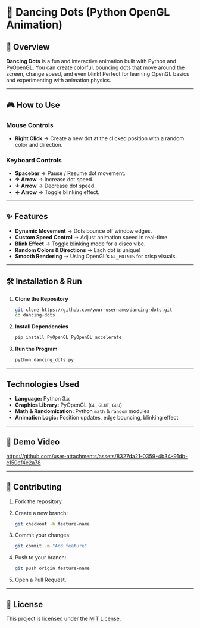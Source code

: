 # 🔵 Dancing Dots (Python OpenGL Animation)

## 📌 Overview

**Dancing Dots** is a fun and interactive animation built with Python and PyOpenGL. You can create colorful, bouncing dots that move around the screen, change speed, and even blink! Perfect for learning OpenGL basics and experimenting with animation physics.

---

## 🎮 How to Use

### Mouse Controls

* **Right Click** → Create a new dot at the clicked position with a random color and direction.

### Keyboard Controls

* **Spacebar** → Pause / Resume dot movement.
* **↑ Arrow** → Increase dot speed.
* **↓ Arrow** → Decrease dot speed.
* **← Arrow** → Toggle blinking effect.

---

## ✨ Features

* **Dynamic Movement** → Dots bounce off window edges.
* **Custom Speed Control** → Adjust animation speed in real-time.
* **Blink Effect** → Toggle blinking mode for a disco vibe.
* **Random Colors & Directions** → Each dot is unique!
* **Smooth Rendering** → Using OpenGL’s `GL_POINTS` for crisp visuals.

---

## 🛠 Installation & Run

1. **Clone the Repository**

   ```bash
   git clone https://github.com/your-username/dancing-dots.git
   cd dancing-dots
   ```

2. **Install Dependencies**

   ```bash
   pip install PyOpenGL PyOpenGL_accelerate
   ```

3. **Run the Program**

   ```bash
   python dancing_dots.py
   ```

---

## Technologies Used

* **Language:** Python 3.x
* **Graphics Library:** PyOpenGL (`GL`, `GLUT`, `GLU`)
* **Math & Randomization:** Python `math` & `random` modules
* **Animation Logic:** Position updates, edge bouncing, blinking effect

---

## 🎥 Demo Video



https://github.com/user-attachments/assets/8327da21-0359-4b34-91db-c150ef4e2a78



---

## 🤝 Contributing

1. Fork the repository.
2. Create a new branch:

   ```bash
   git checkout -b feature-name
   ```
3. Commit your changes:

   ```bash
   git commit -m "Add feature"
   ```
4. Push to your branch:

   ```bash
   git push origin feature-name
   ```
5. Open a Pull Request.

---

## 📜 License

This project is licensed under the [MIT License](https://opensource.org/licenses/MIT).
